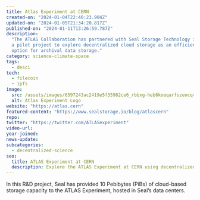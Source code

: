 ```yaml
---
title: Atlas Experiment at CERN
created-on: "2024-01-04T22:40:23.904Z"
updated-on: "2024-01-05T21:34:20.817Z"
published-on: "2024-01-11T13:26:59.787Z"
description:
  "The ATLAS Collaboration has partnered with Seal Storage Technology in
  a pilot project to explore decentralized cloud storage as an efficient and cost-effective
  option for archival data storage."
category: science-climate-space
tags:
  - desci
tech:
  - filecoin
  - ipfs
image:
  src: /assets/images/6597243ac2419e5f35982ce6_rbbxg-heb6koeqarfszeocq4yjtsw2cqpkwb9atop1y.png
  alt: Atlas Experiment Logo
website: "https://atlas.cern"
featured-content: "https://www.sealstorage.io/blog/atlascern"
repo:
twitter: "https://twitter.com/ATLASexperiment"
video-url:
year-joined:
news-update:
subcategories:
  - decentralized-science
seo:
  title: ATLAS Experiment at CERN
  description: Explore the ATLAS Experiment at CERN using decentralized storage solutions.
---
```


In this R&D project, Seal has provided 10 Pebibytes (PiBs) of cloud-based storage capacity to the ATLAS Experiment, hosted in Seal’s data centers.
